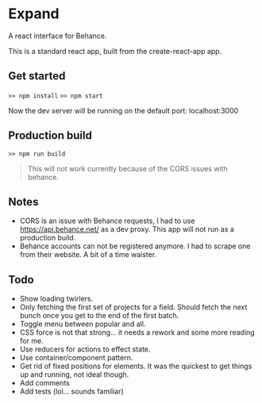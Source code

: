 # Expand
A react interface for Behance.

This is a standard react app, built from the create-react-app app.

## Get started
`>> npm install`
`>> npm start`

Now the dev server will be running on the default  port: localhost:3000

## Production build
`>> npm run build`

> This will not work currently because of the CORS issues with behance.

## Notes
- CORS is an issue with Behance requests, I had to use https://api.behance.net/ as a dev proxy. This app will not run as a production build.
- Behance accounts can not be registered anymore. I had to scrape one from their website. A bit of a time waister.
  
## Todo
- Show loading twirlers.
- Only fetching the first set of projects for a field. Should fetch the next bunch once you get to the end of the first batch.
- Toggle menu between popular and all.
- CSS force is not that strong... it needs a rework and some more reading for me.
- Use reducers for actions to effect state.
- Use container/component pattern.
- Get rid of fixed positions for elements. It was the quickest to get things up and running, not ideal though.
- Add comments
- Add tests (lol... sounds familiar)
